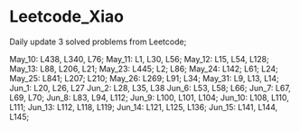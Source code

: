 # Leetcode_Xiao

Daily update 3 solved problems from Leetcode;

May_10: L438, L340, L76;
May_11: L1, L30, L56;
May_12: L15, L54, L128;
May_13: L88, L206, L21;
May_23: L445; L2; L86;
May_24: L142; L61; L24;
May_25: L841; L207; L210;
May_26: L269; L91; L34;
May_31: L9, L13, L14;
Jun_1: L20, L26, L27
Jun_2: L28, L35, L38
Jun_6: L53, L58; L66;
Jun_7: L67, L69, L70;
Jun_8: L83, L94, L112;
Jun_9: L100, L101, L104;
Jun_10: L108, L110, L111;
Jun_13: L112, L118, L119;
Jun_14: L121, L125, L136;
Jun_15: L141, L144, L145;